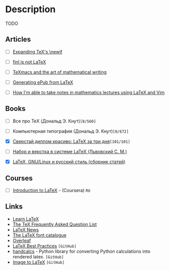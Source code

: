 # Description

TODO


## Articles

- [ ] [Expanding TeX's \newif](https://mht.wtf/post/tex/)
- [ ] [finl is not LaTeX](https://www.finl.xyz/)
- [ ] [TeXmacs and the art of mathematical writing](https://texmacs.github.io/notes/docs/art-of-math-writing.html)
- [ ] [Generating ePub from LaTeX](https://minireference.com/blog/generating-epub-from-latex/)
- [ ] [How I'm able to take notes in mathematics lectures using LaTeX and Vim](https://castel.dev/post/lecture-notes-1/)


## Books

- [ ] Все про TeX (Дональд Э. Кнут)`[0/560]`
- [ ] Компьютерная типография (Дональд Э. Кнут)`[0/672]`
- [x] [Сверстай диплом красиво: LaTeX за три дня](http://www.stolyarov.info/books/pdf/latex3days.pdf)`[101/101]`
- [ ] [Набор и верстка в системе LaTeX (Львовский С. М.)](https://www.mccme.ru/free-books/llang/newllang.pdf)
- [x] [LaTeX, GNU/Linux и русский стиль (сборник статей)](http://www.inp.nsk.su/~baldin/LaTeX/index.html)


## Courses

- [ ] [Introduction to LaTeX](https://ru.coursera.org/learn/latex) - (Coursera) `RU`


## Links

- [Learn LaTeX](https://www.learnlatex.org/en/)
- [The TeX Frequently Asked Question List](https://texfaq.org/index)
- [LaTeX News](https://www.latex-project.org/news/)
- [The LaTeX font catalogue](https://tug.org/FontCatalogue/)
- [Overleaf](https://www.overleaf.com/)
- [LaTeX Best Practices](https://github.com/simonharrer/latex-best-practices) `[GitHub]`
- [handcalcs](https://github.com/connorferster/handcalcs) - Python library for converting Python calculations into rendered latex. `[GitHub]`
- [Image to LaTeX](https://github.com/kingyiusuen/image-to-latex) `[GitHub]`
